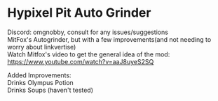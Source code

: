 # Hypixel Pit Auto Grinder
Discord: omgnobby, consult for any issues/suggestions  
MitFox's Autogrinder, but with a few improvements(and not needing to worry about linkvertise)  
Watch Mitfox's video to get the general idea of the mod: https://www.youtube.com/watch?v=aaJ8uyeS2SQ

Added Improvements:  
Drinks Olympus Potion  
Drinks Soups (haven't tested)  
